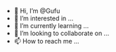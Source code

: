 - 👋 Hi, I’m @Gufu
- 👀 I’m interested in ...
- 🌱 I’m currently learning ...
- 💞️ I’m looking to collaborate on ...
- 📫 How to reach me ...

<!---
Gufu/Gufu is a ✨ special ✨ repository because its `README.md` (this file) appears on your GitHub profile.
You can click the Preview link to take a look at your changes.
--->
